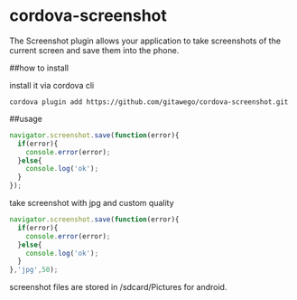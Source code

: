 cordova-screenshot
==================

The Screenshot plugin allows your application to take screenshots of the current screen and save them into the phone.

##how to install

install it via cordova cli

```
cordova plugin add https://github.com/gitawego/cordova-screenshot.git
```


##usage

```js
navigator.screenshot.save(function(error){
  if(error){
    console.error(error);
  }else{
    console.log('ok');
  }
});
```
take screenshot with jpg and custom quality
```js
navigator.screenshot.save(function(error){
  if(error){
    console.error(error);
  }else{
    console.log('ok');
  }
},'jpg',50);
```

screenshot files are stored in /sdcard/Pictures for android.
